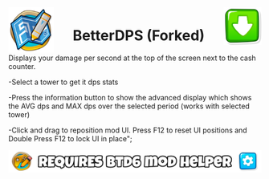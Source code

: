 <a href="https://github.com/doombubbles/template-mod/releases/latest/download/BetterDPS.dll">
    <img align="left" alt="Icon" height="90" src="Icon.png">
    <img align="right" alt="Download" height="75" src="https://raw.githubusercontent.com/gurrenm3/BTD-Mod-Helper/master/BloonsTD6%20Mod%20Helper/Resources/DownloadBtn.png">
</a>

<h1 align="center">BetterDPS (Forked)</h1>

Displays your damage per second at the top of the screen next to the cash counter.

-Select a tower to get it dps stats

-Press the information button to show the advanced display which shows the AVG dps and MAX dps over the selected period (works with selected tower)

-Click and drag to reposition mod UI. Press F12 to reset UI positions and Double Press F12 to lock UI in place";

[![Requires BTD6 Mod Helper](https://raw.githubusercontent.com/gurrenm3/BTD-Mod-Helper/master/banner.png)](https://github.com/gurrenm3/BTD-Mod-Helper#readme)
